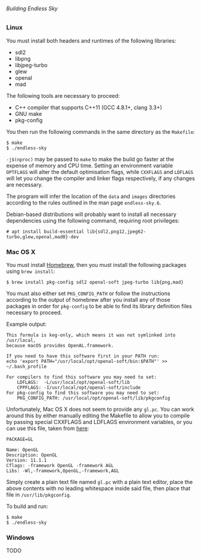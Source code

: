###### Building Endless Sky

### Linux
You must install both headers and runtimes of the following libraries:
- sdl2
- libpng
- libjpeg-turbo
- glew
- openal
- mad

The following tools are necessary to proceed:
- C++ compiler that supports C++11 (GCC 4.8.1+, clang 3.3+)
- GNU make
- pkg-config

You then run the following commands in the same directory as the `Makefile`:

    $ make
    $ ./endless-sky

`-j$(nproc)` may be passed to `make` to make the build go faster at the expense of
memory and CPU time. Setting an environment variable `OPTFLAGS` will alter the
default optimisation flags, while `CXXFLAGS` and `LDFLAGS` will let you change
the compiler and linker flags respectively, if any changes are necessary.

The program will infer the location of the `data` and `images` directories
according to the rules outlined in the man page `endless-sky.6`.

Debian-based distributions will probably want to install all necessary
dependencies using the following command, requiring root privileges:

    # apt install build-essential lib{sdl2,png12,jpeg62-turbo,glew,openal,mad0}-dev

### Mac OS X
You must install [Homebrew](https://brew.sh), then you must install the
following packages using `brew install`:

    $ brew install pkg-config sdl2 openal-soft jpeg-turbo lib{png,mad}

You must also either set `PKG_CONFIG_PATH` or follow the instructions according
to the output of homebrew after you install any of those packages in order for
`pkg-config` to be able to find its library definition files necessary to
proceed.

Example output:

    This formula is keg-only, which means it was not symlinked into /usr/local,
    because macOS provides OpenAL.framework.

    If you need to have this software first in your PATH run:
    echo 'export PATH="/usr/local/opt/openal-soft/bin:$PATH"' >> ~/.bash_profile

    For compilers to find this software you may need to set:
        LDFLAGS:  -L/usr/local/opt/openal-soft/lib
    	CPPFLAGS: -I/usr/local/opt/openal-soft/include
    For pkg-config to find this software you may need to set:
    	PKG_CONFIG_PATH: /usr/local/opt/openal-soft/lib/pkgconfig

Unfortunately, Mac OS X does not seem to provide any `gl.pc`. You can work
around this by either manually editing the Makefile to allow you to compile by
passing special CXXFLAGS and LDFLAGS environment variables, or you can use this
file, taken from [here](https://stackoverflow.com/questions/29457534/cmake-on-osx-yosemite-10-10-3-glew-package-gl-not-found):

    PACKAGE=GL

    Name: OpenGL
    Description: OpenGL
    Version: 11.1.1
    Cflags: -framework OpenGL -framework AGL
    Libs: -Wl,-framework,OpenGL,-framework,AGL

Simply create a plain text file named `gl.pc` with a plain text editor, place
the above contents with no leading whitespace inside said file, then place that
file in `/usr/lib/pkgconfig`.

To build and run:

    $ make
    $ ./endless-sky

### Windows
TODO
